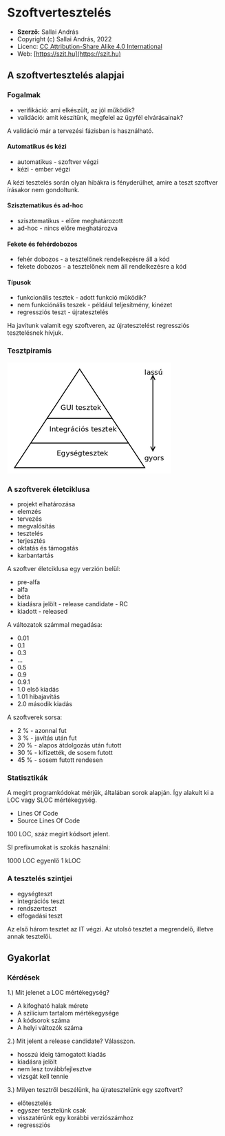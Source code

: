 # Szoftvertesztelés

* **Szerző:** Sallai András
* Copyright (c) Sallai András, 2022
* Licenc: [CC Attribution-Share Alike 4.0 International](https://creativecommons.org/licenses/by-sa/4.0/)
* Web: [https://szit.hu](https://szit.hu)

## A szoftvertesztelés alapjai

### Fogalmak

* verifikáció: ami elkészült, az jól működik?
* validáció: amit készítünk, megfelel az ügyfél elvárásainak?

A validáció már a tervezési fázisban is használható.

#### Automatikus és kézi

* automatikus - szoftver végzi
* kézi - ember végzi

A kézi tesztelés során olyan hibákra is fényderülhet, amire a teszt szoftver írásakor nem gondoltunk.

#### Szisztematikus és ad-hoc

* szisztematikus - előre meghatározott
* ad-hoc - nincs előre meghatározva

#### Fekete és fehérdobozos

* fehér dobozos - a tesztelőnek rendelkezésre áll a kód
* fekete dobozos - a tesztelőnek nem áll rendelkezésre a kód

#### Típusok

* funkcionális tesztek - adott funkció működik?
* nem funkciónális teszek - például teljesítmény, kinézet
* regressziós teszt - újratesztelés

Ha javítunk valamit egy szoftveren, az újratesztelést regressziós tesztelésnek hívjuk.

### Tesztpiramis

![images/tesztpiramis.png](images/tesztpiramis.png)

### A szoftverek életciklusa

* projekt elhatározása
* elemzés
* tervezés
* megvalósítás
* tesztelés
* terjesztés
* oktatás és támogatás
* karbantartás

A szoftver életciklusa egy verzión belül:

* pre-alfa
* alfa
* béta
* kiadásra jelölt - release candidate - RC
* kiadott - released

A változatok számmal megadása:

* 0.01
* 0.1
* 0.3
* ...
* 0.5
* 0.9
* 0.9.1
* 1.0 első kiadás
* 1.01 hibajavítás
* 2.0 második kiadás

A szoftverek sorsa:

* 2 % - azonnal fut
* 3 % - javítás után fut
* 20 % - alapos átdolgozás után futott
* 30 % - kifizették, de sosem futott
* 45 % - sosem futott rendesen

### Statisztikák

A megírt programkódokat mérjük, általában sorok alapján.
Így alakult ki a LOC vagy SLOC mértékegység.

* Lines Of Code
* Source Lines Of Code

100 LOC, száz megírt kódsort jelent.

SI prefixumokat is szokás használni:

1000 LOC egyenlő 1 kLOC

### A tesztelés szintjei

* egységteszt
* integrációs teszt
* rendszerteszt
* elfogadási teszt

Az első három tesztet az IT végzi. Az utolsó tesztet a
megrendelő, illetve annak tesztelői.

## Gyakorlat

### Kérdések

1.)
Mit jelenet a LOC mértékegység?

* A kifogható halak mérete
* A szilícium tartalom mértékegysége
* A kódsorok száma
* A helyi változók száma

2.)
Mit jelent a release candidate? Válasszon.

* hosszú ideig támogatott kiadás
* kiadásra jelölt
* nem lesz továbbfejlesztve
* vizsgát kell tennie

3.) Milyen tesztről beszélünk, ha újratesztelünk egy szoftvert?

* előtesztelés
* egyszer tesztelünk csak
* visszatérünk egy korábbi verziószámhoz
* regressziós
